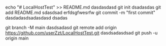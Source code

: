 echo "# LocalHostTest" >> README.md
dasdasdasd
git init
dsadasdas
git add README.md
sdasdsad
erfdsgfwesrfw
git commit -m "first commit"
dasdadasdsadasdasd
dsadas

git branch -M main
dasdsadasd
git remote add origin https://github.com/userZzt/LocalHostTest.git
dasdsadasdsad
git push -u origin main